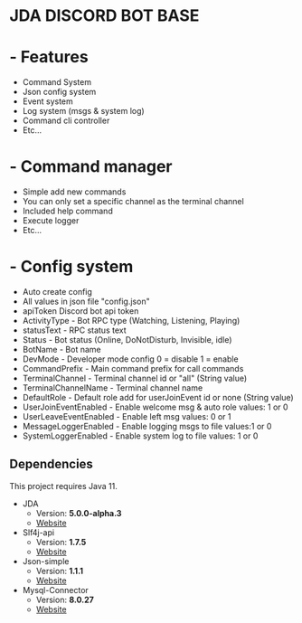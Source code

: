 # JDA DISCORD BOT BASE

# - Features
- Command System
- Json config system
- Event system
- Log system (msgs & system log)
- Command cli controller
- Etc...

# - Command manager
- Simple add new commands
- You can only set a specific channel as the terminal channel
- Included help command
- Execute logger
- Etc...

# - Config system
- Auto create config
- All values in json file "config.json"
- apiToken Discord bot api token
- ActivityType - Bot RPC type (Watching, Listening, Playing)
- statusText - RPC status text
- Status - Bot status (Online, DoNotDisturb, Invisible, idle)
- BotName - Bot name
- DevMode - Developer mode config 0 = disable 1 = enable
- CommandPrefix - Main command prefix for call commands
- TerminalChannel - Terminal channel id or "all" (String value)
- TerminalChannelName - Terminal channel name
- DefaultRole - Default role add for userJoinEvent id or none (String value)
- UserJoinEventEnabled - Enable welcome msg & auto role values: 1 or 0
- UserLeaveEventEnabled - Enable left msg values: 0 or 1
- MessageLoggerEnabled - Enable logging msgs to file values:1 or 0
- SystemLoggerEnabled - Enable system log to file values: 1 or 0

## Dependencies
This project requires Java 11.
* JDA  
   * Version: **5.0.0-alpha.3**
   * [Website](https://github.com/DV8FromTheWorld/JDA)
* Slf4j-api    
   * Version: **1.7.5**
   * [Website](http://www.slf4j.org/)
* Json-simple
   * Version: **1.1.1**
   * [Website](https://code.google.com/archive/p/json-simple/)
* Mysql-Connector
  * Version: **8.0.27**
  * [Website](hhttps://dev.mysql.com/doc/connector-j/8.0/en/)
